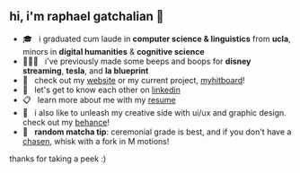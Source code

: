 ## hi, i'm raphael gatchalian 🌱

<!-- <a href='https://www.linkedin.com/in/raphaelg09/'><img align='left' alt="linkedin" src="./assets/linkedin.svg" height='18px'/></a> my linkedin&nbsp;
<a href='https://raphaeling.com'><img alt="portfolio site" src="./assets/browser.svg" height='21px'/></a> my website! -->

- 🎓 &nbsp; i graduated cum laude in **computer science & linguistics** from **ucla**, minors in **digital humanities** & **cognitive science**
- 👨🏻‍💻 &nbsp; i've previously made some beeps and boops for **disney streaming**, **tesla**, and **la blueprint**
- 👾 &nbsp; check out my [website](https://raphaeling.com) or my current project, [myhitboard](https://myhitboard.vercel.app)!
- 📩 &nbsp; let's get to know each other on [linkedin](https://www.linkedin.com/in/raphaelg09/)
- 📋 &nbsp; learn more about me with my [resume](https://raphaeling.com/assets/resume.pdf)
- 🎨 &nbsp; i also like to unleash my creative side with ui/ux and graphic design. check out my [behance](https:/behance.net/raphaelg09)!
- 🍵 &nbsp; **random matcha tip**: ceremonial grade is best, and if you don't have a [chasen](https://en.wikipedia.org/wiki/Japanese_tea_utensils#Whisks), whisk with a fork in M motions!

thanks for taking a peek :)
